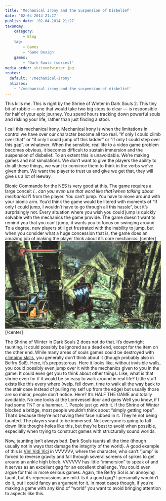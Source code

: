 ```yaml
---
title: 'Mechanical Irony and the Suspension of Disbelief'
date: '02-04-2014 21:27'
publish_date: '02-04-2014 21:27'
taxonomy:
    category:
        - Blog
    tag:
        - Games
        - 'Game Design'
    games:
        - 'Dark Souls (series)'
media_order: shrineofwinter.jpg
routes: 
  default: '/mechanical-irony'
  aliases:
    - '/mechanical-irony-and-the-suspension-of-disbelief'
---
```


This kills me. This is right by the Shrine of Winter in Dark Souls 2. This tiny bit of rubble — one that would take two big steps to clear — is responsible for half of your epic journey. You spend hours tracking down powerful souls and risking your life, rather than just finding a stool.

I call this mechanical irony. Mechanical irony is when the limitations in control we have over our character become all too real. “If only I could climb over that” or “if only I could jump off this ladder” or “if only I could step over this gap”. or whatever. When the sensible, real life to a video game problem becomes obvious, it becomes difficult to sustain immersion and the suspension of disbelief. To an extent this is unavoidable. We’re making games and not simulations. We don’t want to give the players the ability to do all these things, we want to convince them to think in the verbs we’ve given them. We want the player to trust us and give we get that, they will give us a lot of leeway.

Bionic Commando for the NES is very good at this. The game requires a large conceit _(.. can you even use that word like that?when talking about mechanics?)_ from the player. You can’t jump. You have to move around with your bionic arm. You’d think the game would be litered with moments of “if only I could jump, I wouldn’t have to go through all this hassle”, but it’s surprisingly not. Every situation where you wish you could jump is quickly solvable with the mechanics the game provide. The game doesn’t want to remind you that you can’t jump, it wants you to focus on swinging around. To a degree, new players still get frustrated with the inability to jump, but when you consider what a huge concession that is, the game does an amazing job of making the player think about it’s core mechanics.
[center]![shrineofwinter](shrineofwinter.jpg "shrineofwinter")[/center]

The Shrine of Winter in Dark Souls 2 does not do that. It’s downright taunting. It could possibly be ignored as a dead end, except for the item on the other end. While many areas of souls games could be destroyed with [climbing skills](https://www.youtube.com/watch?feature=player_detailpage&v=nXAppqzUUAw#t=121), you generally don’t think about it (though probably also in Belfry Sol!). Here, it’s preposterous. Here it looks like, without invisible walls, you could possibly even jump over it with the mechanics given to you in the game. It could even get you to think about other things. Like, what is that shrine even for if it would be so easy to walk around in real life? Little stuff exists like this every where (welp, fell down, time to walk all the way back to the stair case instead of pulling my self up from the edge) but usually those are so minor, people don’t notice. Here? It’s HALF THE GAME and totally avoidable. No one looks at the Lordvessel door and goes Well you know, if I had some TNT or a hammer…”. People just go with it. If the Shrine of Winter blocked a bridge, most people wouldn’t think about “simply getting rope”. That’s because they’re not having their face rubbed in it. They’re not being taunted. The players want to be immersed. Not everyone is going to fall down little thought-holes like this, but they’re best to avoid when possible, especially when trying to construct games with structurally sound worlds.

Now, taunting isn’t always bad. Dark Souls taunts all the time (though usually not in ways that damage the integrity of the world). A good example of this is [Vini Vidi Vici](https://www.youtube.com/watch?v=ZpsPMRlP3Bc) in VVVVVV, where the character, who can’t “jump” is forced to reverse gravity and fall through several screens of spikes to get around an ankle high block. VVVVVV has little “immersion” to speak of and it serves as an excellent gag for an excellent challenge. You could even argue for this in more serious games. Again, the Belfry Sol is an annoying taunt, but it’s repercussions are mild. Is it a good gag? I personally wouldn’t do it, but I could fancy an argument for it. In most cases though, if you’re making a game with any kind of “world” you want to avoid bringing attention to aspects like this.